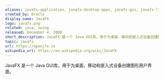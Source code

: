 ```yaml
---
aliases: javafx-application, javafx-desktop-apps, javafx-gui, javafx-library, openjfx
created_by: Oracle
display_name: JavaFX
logo: javafx.png
related: java, swing
released: December 4, 2008
short_description: JavaFX 是一个 Java GUI库，用于为桌面、移动和嵌入式设备创建图形用户界面。
topic: javafx
url: https://openjfx.io
wikipedia_url: https://en.wikipedia.org/wiki/JavaFX
---
```

JavaFX 是一个 Java GUI库，用于为桌面、移动和嵌入式设备创建图形用户界面。